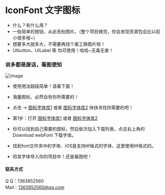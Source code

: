 # IconFont 文字图标
* 什么？有什么用？
* 一些简单的按钮、从此告别图片。（整个项目做完，你会发现资源包会比以前小很多哦~）
* 想要多大就多大，不需要再找个美工换图片啦！
* UIbutton、UILabel 等 均可使用！哈哈~无毒无害！
 
### 说多都是废话，看图便知

![image](./1224·2.gif)
* 使用用法超级简单！请看下面！

* 海量图标，必然会有你所需要的！
* 点击 -> [图标字体库1](http://www.fontello.com/) 
  或者 [图标字体库2](http://www.iconfont.cn/repositories/) 快快寻找你需要的吧！

* 第1步：打开  [图标字体库1](http://www.fontello.com/) 或者 [图标字体库2](http://www.iconfont.cn/repositories/)
* 你可以找到自己需要的图标，然后依次加入下载列表，点击右上角的 Download webFont 下载字体。
* 找到font文件夹中的字体、iOS是支持ttf格式的字体、这里使用ttf格式的。
* 将其字体导入你的项目中！还是看图吧！


#### 联系方式  <br />
Q    Q：1363852560 <br />
Mail：1363852560@qq.com<br />
